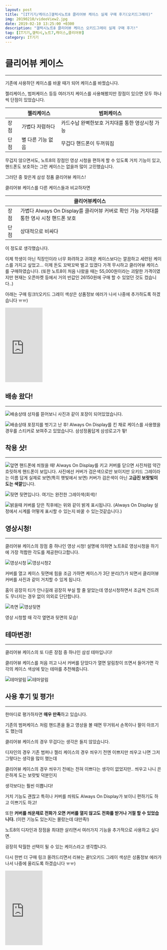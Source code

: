```yaml
---
layout: post
title: "[IT기기/케이스]갤럭시노트8 클리어뷰 케이스 실제 구매 후기(오키드그레이)"
img: 20190210/videoView2.jpg
date: 2019-02-10 13:25:00 +0300
description: "갤럭시노트8 클리어뷰 케이스 오키드그레이 실제 구매 후기!"
tag: [IT기기,갤럭시,노트7,캐이스,클리어뷰]
category: IT기기
---
```


# 클리어뷰 케이스

---

 기존에 사용하던 케이스를 바꿀 때가 되어 케이스를 바꿨습니다.
 
 젤리케이스, 범퍼케이스 등등 여러가지 케이스를 사용해봤지만 장점이 있으면 모두 하나씩 단점이 있었습니다.
 
|      | 젤리케이스        | 범퍼케이스                                      |
|------|-------------------|-------------------------------------------------|
| 장점 | 가볍다 저렴하다   | 카드수납 완벽한보호 거치대를 통한 영상시청 가능 |
| 단점 | 별 다른 기능 없음 | 무겁다 핸드폰이 두꺼워짐                        |

무겁지 않으면서도, 노트8의 장점인 영상 시청을 편하게 할 수 있도록 거치 기능이 있고, 핸드폰도 보호하는 그런 케이스는 없을까 많이 고민했습니다.

그러던 중 찾은게 삼성 정품 클리어뷰 케이스!

클리어뷰 케이스를 다른 케이스들과 비교하자면

|      | 클리어뷰케이스                                                                           |
|------|------------------------------------------------------------------------------------------|
| 장점 | 가볍다 Always On Display를 클리어뷰 커버로 확인 가능 거치대를 통한 영사 시청 핸드폰 보호 |
| 단점 | 상대적으로 비싸다                                                                        |

이 정도로 생각했습니다.

이제 학생이 아닌 직장인이라 너무 화려하고 귀여운 케이스보다는 깔끔하고 세련된 케이스를 가지고 싶었고... 이제 돈도 꼬박꼬박 벌고 있겠다 가격 무시하고 클리어뷰 케이스를 구매하였습니다.
(또한 노트8이 처음 나왔을 때는 55,000원이라는 괴랄한 가격이였지만 현재는 오픈마켓 등에서 거의 반값인 26150원에 구매 할 수 있었던 것도 컸습니다..)

아래는 구매 링크!(오키드 그레이 색상은 상품정보 에러가 나서 나중에 추가하도록 하겠습니다 ㅠㅠ)
 <iframe src="https://coupa.ng/bgAgV4" width="120" height="240" frameborder="0" scrolling="no"></iframe>

## 배송 왔다!

---

 
 
 ![배송상태]({{site.url}}/assets/img/20190210/배송3.jpg)
 상자를 뜯어보니 사진과 같이 포장이 되어있었습니다.
 
 ![배송상태]({{site.url}}/assets/img/20190210/배송4.jpg)
 포장지를 벗기고 난 후! Always On Display를 킨 채로 케이스를 사용했을 경우를 스티커로 보여주고 있었습니다.
 삼성정품답게 삼성로고가 뙇!
 
## 착용 샷!

--- 

 ![앞면]({{site.url}}/assets/img/20190210/기본2.jpg)
 핸드폰에 씌웠을 때! Always On Display를 키고 커버를 닫으면 사진처럼 약간 흐릿하게 핸드폰이 보입니다.
 사진에선 커버가 검은색으로만 보이지만 오키드 그레이라는 이름 답게 실제로 보면(특히 햇빛에서 보면) 커버가 검은색이 아닌 **고급진 보랏빛이 도는 색깔**입니다.
 
 
 ![뒷면]({{site.url}}/assets/img/20190210/뒷면.jpg)
 뒷면입니다. 여기는 완전한 그레이색(회색)!
 
 ![밝을때]({{site.url}}/assets/img/20190210/밝을때.jpg)
 커버를 닫은 직후에는 위와 같이 밝게 표시됩니다.
 (Always On Display 설정에서 시계를 어떻게 표시할 수 있는지 바꿀 수 있는것같습니다.)
 
 
## 영상시청!

--- 
 클리어뷰 케이스의 장점 중 하나인 영상 시청! 설명에 의하면 노트8로 영상시청을 하기에 가장 적합한 각도를 제공한다고합니다.
 
 ![영상시청]({{site.url}}/assets/img/20190210/videoView.jpg)
 ![영상시청2]({{site.url}}/assets/img/20190210/videoView2.jpg)
 
 커버를 열고 케이스 뒷면에 힘을 조금 가하면 케이스가 3단 분리(?)가 되면서 클리어뷰 커버를 사진과 같이 거치할 수 있게 됩니다.
 
 홈이 굉장히 티가 안나길래 굉장히 부실 할 줄 알았는데 영상시청하면서 조금씩 건드려도 무너지는 경우 없이 의외로 단단합니다.
 
  ![측면]({{site.url}}/assets/img/20190210/측면.jpg)
 ![영상뒷면]({{site.url}}/assets/img/20190210/영상뒷면.jpg)

영상 시청할 때 각각 옆면과 뒷면의 모습!

## 테마변경!

---  
 클리어뷰 케이스의 또 다른 장점 중 하나인 삼성 테마입니다!
 
 클리어뷰 케이스를 처음 끼고 나서 커버를 닫았다가 열면 알림창이 뜨면서 들어가면 각각의 케이스 색상에 맞는 테마를 추천해줍니다.
 
 ![테마알림]({{site.url}}/assets/img/20190210/테마알림.jpg)
 ![테마알림]({{site.url}}/assets/img/20190210/테마.jpg)
 
## 사용 후기 및 평가!

---   
 한마디로 평가하자면 **매우 만족**하고 있습니다.
 
 기존의 범퍼케이스 처럼 핸드폰을 들고 영상을 볼 때면 무거워서 손목이나 팔이 아프기도 했는데
 
 클리어뷰 케이스의 경우 무겁다는 생각은 들지 않았습니다.
 
 디자인의 경우 기존 범퍼나 젤리 케이스의 경우 씌우기 전엔 이쁘지만 씌우고 나면 그저 그렇다는 생각을 많이 했는데
 
 클리어뷰 케이스의 경우 씌우기 전에는 전혀 이쁘다는 생각이 없었지만.. 씌우고 나니 은은하게 도는 보랏빛 덕분인지
 
 생각보다는 훨씬 이쁩니다!
 
 거치 기능도 괜찮고 특히나 커버를 씌워도 Always On Display가 보이니 편하기도 하고 이쁘기도 하고!
 
 또한 **커버를 씌운채로 전화가 오면 커버를 열지 않고도 전화를 받거나 거절 할 수 있었습니다.**
 (이런 기능도 있는지는 몰랐는데 대만족!)
 
 노트8의 디자인과 장점을 최대한 살리면서 여러가지 기능을 추가적으로 사용하고 싶다면.
 
 굉장히 탁월한 선택이 될 수 있는 케이스라고 생각합니다.
 
 다시 한번 더 구매 링크 올려드리면서 리뷰는 끝!(오키드 그레이 색상은 상품정보 에러가 나서 나중에 올리도록 하겠습니다 ㅠㅠ)
 
 <iframe src="https://coupa.ng/bgAgV4" width="120" height="240" frameborder="0" scrolling="no"></iframe>
 